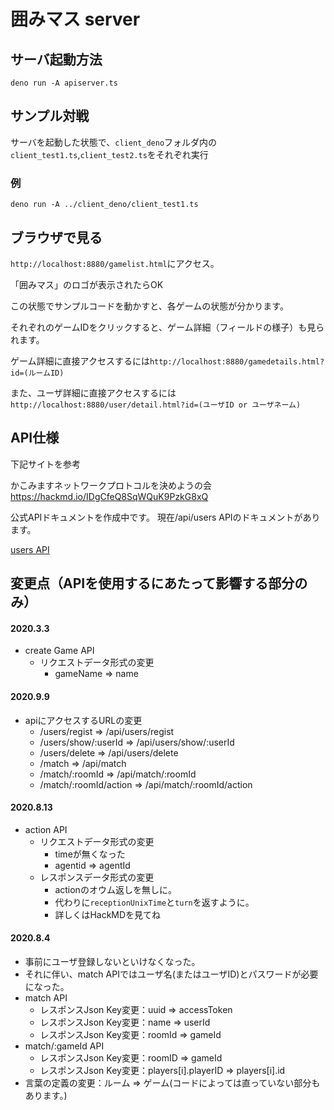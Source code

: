 # 囲みマス server

## サーバ起動方法

```
deno run -A apiserver.ts
```

## サンプル対戦

サーバを起動した状態で、`client_deno`フォルダ内の`client_test1.ts`,`client_test2.ts`をそれぞれ実行

### 例

```
deno run -A ../client_deno/client_test1.ts
```

## ブラウザで見る

`http://localhost:8880/gamelist.html`にアクセス。

「囲みマス」のロゴが表示されたらOK

この状態でサンプルコードを動かすと、各ゲームの状態が分かります。

それぞれのゲームIDをクリックすると、ゲーム詳細（フィールドの様子）も見られます。

ゲーム詳細に直接アクセスするには`http://localhost:8880/gamedetails.html?id=(ルームID)`

また、ユーザ詳細に直接アクセスするには`http://localhost:8880/user/detail.html?id=(ユーザID or ユーザネーム)`

## API仕様

下記サイトを参考

かこみますネットワークプロトコルを決めようの会 
https://hackmd.io/IDgCfeQ8SqWQuK9PzkG8xQ

公式APIドキュメントを作成中です。
現在/api/users APIのドキュメントがあります。

[users API](./docs/users_api.md)

## 変更点（APIを使用するにあたって影響する部分のみ）

#### 2020.3.3
- create Game API
  - リクエストデータ形式の変更
    - gameName => name

#### 2020.9.9

- apiにアクセスするURLの変更
  - /users/regist => /api/users/regist
  - /users/show/:userId => /api/users/show/:userId
  - /users/delete => /api/users/delete
  - /match => /api/match
  - /match/:roomId => /api/match/:roomId
  - /match/:roomId/action => /api/match/:roomId/action

#### 2020.8.13

- action API
  - リクエストデータ形式の変更
    - timeが無くなった
    - agentid => agentId
  - レスポンスデータ形式の変更
    - actionのオウム返しを無しに。
    - 代わりに`receptionUnixTime`と`turn`を返すように。
    - 詳しくはHackMDを見てね

#### 2020.8.4

- 事前にユーザ登録しないといけなくなった。
- それに伴い、match APIではユーザ名(またはユーザID)とパスワードが必要になった。
- match API
  - レスポンスJson Key変更：uuid => accessToken
  - レスポンスJson Key変更：name => userId
  - レスポンスJson Key変更：roomId => gameId
- match/:gameId API
  - レスポンスJson Key変更：roomID => gameId
  - レスポンスJson Key変更：players[i].playerID => players[i].id
- 言葉の定義の変更：ルーム => ゲーム(コードによっては直っていない部分もあります。)
